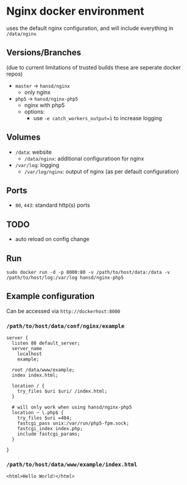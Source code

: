 Nginx docker environment
========================

uses the default nginx configuration, and will include everything in ```/data/nginx```

Versions/Branches
-----------------
(due to current limitations of trusted builds these are seperate docker repos)

- `master` -> `hansd/nginx`
  - only nginx
- `php5` -> `hansd/nginx-php5`
  - nginx with php5
  - options:
    - use `-e catch_workers_output=1` to increase logging


Volumes
-------

- `/data`: website
  - `/data/nginx`: additional configuratioon for nginx
- `/var/log`: logging
  - `/var/log/nginx`: output of nginx (as per default configuration) 

Ports
-----
- `80`, `443`: standard http(s) ports

TODO
----
- auto reload on config change

Run
---
```
sudo docker run -d -p 8000:80 -v /path/to/host/data:/data -v /path/to/host/log:/var/log hansd/nginx-php5
```

Example configuration 
---------------------

Can be accessed via ```http://dockerhost:8000```

### `/path/to/host/data/conf/nginx/example`

```
server {
  listen 80 default_server;
  server_name
    localhost
    example;

  root /data/www/example;
  index index.html;

  location / {
    try_files $uri $uri/ /index.html;
  }

  # will only work when using hansd/nginx-php5
  location ~ \.php$ {
    try_files $uri =404;
    fastcgi_pass unix:/var/run/php5-fpm.sock;
    fastcgi_index index.php;
    include fastcgi_params;
  }

}
```

### `/path/to/host/data/www/example/index.html`

```
<html>Hello World!</html>
```
